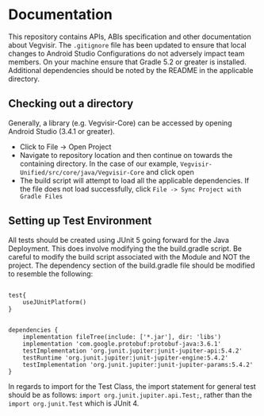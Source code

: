 # Documentation
This repository contains APIs, ABIs specification and other documentation about
Vegvisir. The ```.gitignore``` file has been updated to ensure that local
changes to Android Studio Configurations do not adversely impact team members.
On your machine ensure that Gradle 5.2 or greater is installed. Additional
dependencies should be noted by the README in the applicable directory.

## Checking out a directory
Generally, a library (e.g. Vegvisir-Core) can be accessed by opening Android
Studio (3.4.1 or greater).
* Click to File -> Open Project
* Navigate to repository location and then continue on towards the containing
  directory. In the case of our example,
  ```Vegvisir-Unified/src/core/java/Vegvisir-Core``` and click open
* The build script will attempt to load all the applicable dependencies. If the
  file does not load successfully, click ```File -> Sync Project with Gradle
  Files```

## Setting up Test Environment
All tests should be created using JUnit 5 going forward for the Java
Deployment. This does involve modifying the the build.gradle script. Be careful
to modify the build script associated with the Module and NOT the project. The
dependency section of the build.gradle file should be modified to resemble the
following:
```

test{
    useJUnitPlatform()
}


dependencies {
    implementation fileTree(include: ['*.jar'], dir: 'libs')
    implementation 'com.google.protobuf:protobuf-java:3.6.1'
    testImplementation 'org.junit.jupiter:junit-jupiter-api:5.4.2'
    testRuntime 'org.junit.jupiter:junit-jupiter-engine:5.4.2'
    testImplementation 'org.junit.jupiter:junit-jupiter-params:5.4.2'
}
```
In regards to import for the Test Class, the import statement for general test
should be as follows: ```import org.junit.jupiter.api.Test;```, rather than the
```import org.junit.Test``` which is JUnit 4.
